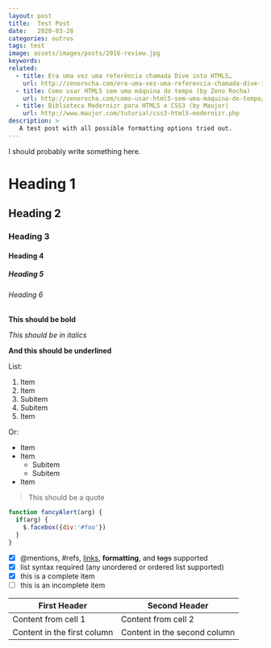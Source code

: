 ```yaml
---
layout: post
title:  Test Post
date:   2020-03-28
categories: outros
tags: test
image: assets/images/posts/2016-review.jpg
keywords:
related:
  - title: Era uma vez uma referência chamada Dive into HTML5…
    url: http://zenorocha.com/era-uma-vez-uma-referencia-chamada-dive-into-html5/
  - title: Como usar HTML5 sem uma máquina do tempo (by Zeno Rocha)
    url: http://zenorocha.com/como-usar-html5-sem-uma-maquina-do-tempo/
  - title: Biblioteca Modernizr para HTML5 e CSS3 (by Maujor)
    url: http://www.maujor.com/tutorial/css3-html5-modernizr.php
description: >
   A test post with all possible formatting options tried out.
---
```


I should probably write something here.

# Heading 1
## Heading 2
### Heading 3
#### Heading 4
##### Heading 5
###### Heading 6

**This should be bold**

*This should be in italics*

__And this should be underlined__

List:
1. Item
1. Item
  1. Subitem
  1. Subitem
1. Item

Or:
- Item
- Item
  - Subitem
  - Subitem
- Item

> This should be a quote

```javascript
function fancyAlert(arg) {
  if(arg) {
    $.facebox({div:'#foo'})
  }
}
```

- [x] @mentions, #refs, [links](), **formatting**, and <del>tags</del> supported
- [x] list syntax required (any unordered or ordered list supported)
- [x] this is a complete item
- [ ] this is an incomplete item

First Header | Second Header
------------ | -------------
Content from cell 1 | Content from cell 2
Content in the first column | Content in the second column